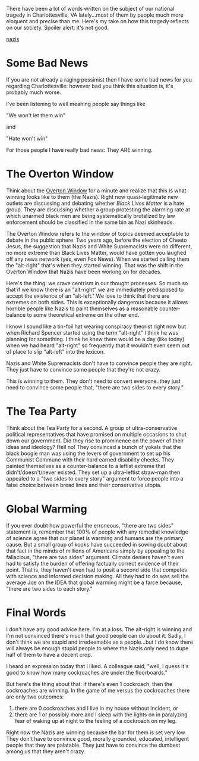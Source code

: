 There have been a lot of words written on the subject of our national tragedy in Charlottesville, VA lately...most of them by people much more eloquent and precise than me.  Here's my take on how this tragedy reflects on our society.  Spoiler alert: it's not good.

[nazis](/images/nazis.jpg)

# Some Bad News

If you are not already a raging pessimist then I have some bad news for you regarding Charlottesville: however bad you think this situation is, it's probably much worse.  

I've been listening to well meaning people say things like

"We won't let them win"

and 

"Hate won't win"

For those people I have really bad news: They ARE winning.  

# The Overton Window

Think about the [Overton Window](https://en.wikipedia.org/wiki/Overton_window) for a minute and realize that this is what winning looks like to them (the Nazis).  Right now quasi-legitimate new outlets are discussing and debating whether *Black Lives Matter* is a hate group.  They are discussing whether a group protesting the alarming rate at which unarmed black men are being systematically brutalized by law enforcement should be classified in the same bin as Nazi skinheads.  

The Overton Window refers to the window of topics deemed acceptable to debate in the public sphere.  Two years ago, before the election of Cheeto Jesus, the suggestion that Nazis and White Supremacists were no different, no more extreme than Black Lives Matter, would have gotten you laughed off any news network (yes, even Fox News).  When we started calling them the "alt-right" that's when they started winning.  That was the shift in the Overton Window that Nazis have been working on for decades.

Here's the thing: we crave centrism in our thought processes.  So much so that if we know there is an "alt-right" we are immediately predisposed to accept the existence of an "alt-left."  We love to think that there are extremes on both sides.  This is exceptionally dangerous because it allows horrible people like Nazis to paint themselves as a reasonable counter-balance to some theoretical extreme on the other end.

I know I sound like a tin-foil hat wearing conspiracy theorist right now but when Richard Spencer started using the term "alt-right" I think he was planning for something.  I think he knew there would be a day (like today) when we had heard "alt-right" so frequently that it wouldn't even seem out of place to slip "alt-left" into the lexicon.    

Nazis and White Supremacists don't have to convince people they are right.  They just have to convince some people that they're not crazy. 

This is winning to them.  They don't need to convert everyone..they just need to convince some people that, "there are two sides to every story."  

# The Tea Party

Think about the Tea Party for a second.  A group of ultra-conservative political representatives that have promised on multiple occasions to shut down our government.  Did they rise to prominence on the power of their ideas and ideology?  Hell no! They convinced a bunch of yokals that the black boogie man was using the levers of government to set up his Communist Commune with their hard earned disability checks.  They painted themselves as a counter-balance to a leftist extreme that didn't/doesn't/never existed.  They set up a ultra-leftist straw-man then appealed to a "two sides to every story" argument to force people into a false choice between bread lines and their conservative utopia.

# Global Warming

If you ever doubt how powerful the erroneous, "there are two sides" statement is, remember that 100% of people with any remedial knowledge of science agree that our planet is warming and humans are the primary cause.  But a small group of kooks have succeeded in sowing doubt about that fact in the minds of millions of Americans simply by appealing to the fallacious, "there are two sides" argument.  Climate deniers haven't even had to satisfy the burden of offering factually correct evidence of their point.  That is, they haven't even had to posit a second side that competes with science and informed decision making.  All they had to do was sell the average Joe on the IDEA that global warming might be a farce because, "there are two sides to each story."

# Final Words

I don't have any good advice here. I'm at a loss.  The alt-right is winning and I'm not convinced there's much that good people can do about it.  Sadly, I don't think we are stupid and irredeemable as a people...but I do know there will always be enough stupid people to where the Nazis only need to dupe half of them to have a decent crop.

I heard an expression today that I liked.  A colleague said, "well, I guess it's good to know how many cockroaches are under the floorboards."

But here's the thing about that: if there's even 1 cockroach, then the cockroaches are winning.  In the game of me versus the cockroaches there are only two outcomes:

1. there are 0 cockroaches and I live in my house without incident, or
2. there are 1 or possibly more and I sleep with the lights on in paralyzing fear of waking up at night to the feeling of a cockroach on my leg.

Right now the Nazis are winning because the bar for them is set very low.  They don't have to convince good, morally grounded, educated, intelligent people that they are palatable.  They just have to convince the dumbest among us that they aren't crazy.
